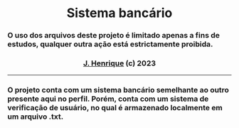 <div align="center">
    <h1>Sistema bancário</h1>
</div>

### O uso dos arquivos deste projeto é limitado apenas a fins de estudos, qualquer outra ação está estrictamente proibida.

<div align="center">
    <h3><a href="https://github.com/Rickzinho3">J. Henrique</a> (c) 2023</h3>
</div>
<hr/>

### O projeto conta com um sistema bancário semelhante ao outro presente aqui no perfil. Porém, conta com um sistema de verificação de usuário, no qual é armazenado localmente em um arquivo .txt.
